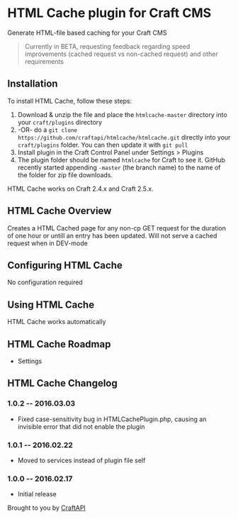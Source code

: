 # HTML Cache plugin for Craft CMS

Generate HTML-file based caching for your Craft CMS

> Currently in BETA, requesting feedback regarding speed improvements (cached request vs non-cached request) and other requirements

## Installation

To install HTML Cache, follow these steps:

1. Download & unzip the file and place the `htmlcache-master` directory into your `craft/plugins` directory
2.  -OR- do a `git clone https://github.com/craftapi/htmlcache/htmlcache.git` directly into your `craft/plugins` folder.  You can then update it with `git pull`
3. Install plugin in the Craft Control Panel under Settings > Plugins
4. The plugin folder should be named `htmlcache` for Craft to see it.  GitHub recently started appending `-master` (the branch name) to the name of the folder for zip file downloads.

HTML Cache works on Craft 2.4.x and Craft 2.5.x.

## HTML Cache Overview

Creates a HTML Cached page for any non-cp GET request for the duration of one hour or untill an entry has been updated. Will not serve a cached request when in DEV-mode

## Configuring HTML Cache

No configuration required

## Using HTML Cache

HTML Cache works automatically

## HTML Cache Roadmap

* Settings

## HTML Cache Changelog

### 1.0.2 -- 2016.03.03

* Fixed case-sensitivity bug in HTMLCachePlugin.php, causing an invisible error that did not enable the plugin

### 1.0.1 -- 2016.02.22

* Moved to services instead of plugin file self

### 1.0.0 -- 2016.02.17

* Initial release

Brought to you by [CraftAPI](https://github.com/craftapi)
